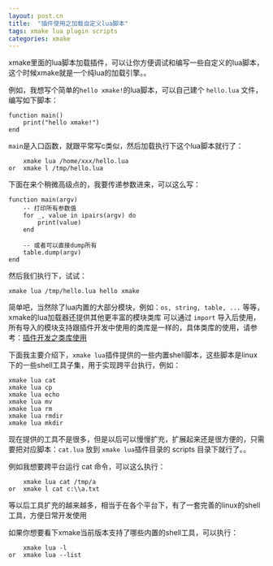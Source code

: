 ```yaml
---
layout: post.cn
title:  "插件使用之加载自定义lua脚本"
tags: xmake lua plugin scripts
categories: xmake
---
```


xmake里面的lua脚本加载插件，可以让你方便调试和编写一些自定义的lua脚本，这个时候xmake就是一个纯lua的加载引擎。。

例如，我想写个简单的`hello xmake!`的lua脚本，可以自己建个 `hello.lua` 文件，编写如下脚本：

    function main()
        print("hello xmake!")
    end

`main`是入口函数，就跟平常写c类似，然后加载执行下这个lua脚本就行了：

        xmake lua /home/xxx/hello.lua
    or  xmake l /tmp/hello.lua

下面在来个稍微高级点的，我要传递参数进来，可以这么写：

    function main(argv)
        -- 打印所有参数值
        for _, value in ipairs(argv) do
            print(value)
        end

        -- 或者可以直接dump所有
        table.dump(argv)
    end

然后我们执行下，试试：

    xmake lua /tmp/hello.lua hello xmake



简单吧，当然除了lua内置的大部分模块，例如：`os, string, table, ...` 等等，xmake的lua加载器还提供其他更丰富的模块类库
可以通过 `import` 导入后使用，所有导入的模块支持跟插件开发中使用的类库是一样的，具体类库的使用，请参考：[插件开发之类库使用](/cn/2016/07/07/plugin-modules/)

下面我主要介绍下，`xmake lua`插件提供的一些内置shell脚本，这些脚本是linux下的一些shell工具子集，用于实现跨平台执行，例如：

    xmake lua cat
    xmake lua cp
    xmake lua echo
    xmake lua mv
    xmake lua rm
    xmake lua rmdir
    xmake lua mkdir

现在提供的工具不是很多，但是以后可以慢慢扩充，扩展起来还是很方便的，只需要把对应脚本：`cat.lua` 放到 `xmake lua`插件目录的 scripts 目录下就行了。。

例如我想要跨平台运行 cat 命令，可以这么执行：

        xmake lua cat /tmp/a
    or  xmake l cat c:\\a.txt

等以后工具扩充的越来越多，相当于在各个平台下，有了一套完善的linux的shell工具，方便日常开发使用

如果你想要看下xmake当前版本支持了哪些内置的shell工具，可以执行：

        xmake lua -l
    or  xmake lua --list

